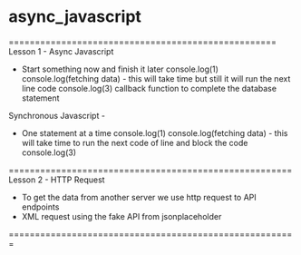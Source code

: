 # async_javascript

===================================================
Lesson 1 - Async Javascript 

- Start something now and finish it later
    console.log(1)
    console.log(fetching data) - this will take time but still it will run the next line code
    console.log(3)
    callback function to complete the database statement 

Synchronous Javascript - 

- One statement at a time 
    console.log(1)
    console.log(fetching data) - this will take time to run the next code of line and block the code
    console.log(3)

======================================================
Lesson 2 - HTTP Request

- To get the data from another server we use http request to API endpoints
- XML request using the fake API from jsonplaceholder

=======================================================

